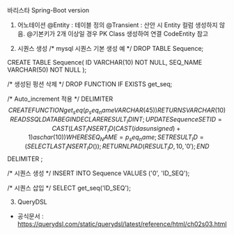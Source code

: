 바리스타 Spring-Boot version

1) 어노테이션
    @Entity : 테이블 정의
    @Transient : 산안 시 Entity 컬럼 생성하지 않음.
    @기본키가 2개 이상일 경우 PK Class 생성하여 연결 CodeEntity 참고
   


2) 시퀀스 생성
   /* mysql 시퀀스 기본 생성 예 */
   DROP TABLE Sequence;

CREATE TABLE Sequence(
ID VARCHAR(10) NOT NULL,
SEQ_NAME VARCHAR(50) NOT NULL
);

/* 생성된 펑션 삭제 */
DROP FUNCTION IF EXISTS get_seq;

/* Auto_increment 적용 */
DELIMITER $$
CREATE FUNCTION get_seq (p_seq_name VARCHAR(45))
RETURNS VARCHAR(10) READS SQL DATA
BEGIN
DECLARE RESULT_ID INT;
UPDATE Sequence SET ID = CAST(LAST_INSERT_ID(CAST(id as unsigned)+1) as char(10))
WHERE SEQ_NAME = p_seq_name;
SET RESULT_ID = (SELECT LAST_INSERT_ID());
RETURN LPAD(RESULT_ID,10,'0');
END $$
DELIMITER ;

/* 시퀀스 생성 */
INSERT INTO Sequence
VALUES ('0', 'ID_SEQ');

/* 시퀀스 삽입 */
SELECT get_seq('ID_SEQ');

3) QueryDSL 
 * 공식문서 : https://querydsl.com/static/querydsl/latest/reference/html/ch02s03.html